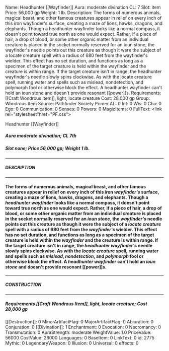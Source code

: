 Name: Headhunter [[Wayfinder]]
Aura: moderate divination
CL: 7
Slot: item
Price: 56,000 gp
Weight: 1 lb.
Description: The forms of numerous animals, magical beast, and other famous creatures appear in relief on every inch of this iron wayfinder's surface, creating a maze of lions, hawks, dragons, and elephants. Though a headhunter wayfinder looks like a normal compass, it doesn't point toward true north as one would expect. Rather, if a piece of hair, a drop of blood, or some other organic matter from an individual creature is placed in the socket normally reserved for an ioun stone, the wayfinder's needle points out this creature as though it were the subject of a locate creature spell with a radius of 680 feet from the wayfinder's wielder. This effect has no set duration, and functions as long as a specimen of the target creature is held within the wayfinder and the creature is within range. If the target creature isn't in range, the headhunter wayfinder's needle slowly spins clockwise. As with the locate creature spell, running water and spells such as mislead, nondetection, and polymorph fool or otherwise block the effect. A headhunter wayfinder can't hold an ioun stone and doesn't provide resonant [[power]]s.
Requirements: [[Craft Wondrous Item]], light, locate creature
Cost: 28,000 gp
Group: Wondrous Item
Source: Pathfinder Society Primer
AL: 0
Int: 0
Wis: 0
Cha: 0
Ego: 0
Communication: 0
Senses: 0
Powers: 0
MagicItems: 0
FullText: <link rel="stylesheet"href="PF.css"><div class="heading"><p class="alignleft">Headhunter [[Wayfinder]]</p><div style="clear: both;"></div></div><div><h5><b>Aura </b>moderate divination; <b>CL </b>7th</h5><h5><b>Slot </b>none; <b>Price </b>56,000 gp; <b>Weight </b>1 lb.</h5></div><hr/><div><h5><b>DESCRIPTION</b></h5></div><hr/><div><h4><p>The forms of numerous animals, magical beast, and other famous creatures appear in relief on every inch of this iron <i><i>wayfinder</i>'s</i> surface, creating a maze of lions, hawks, dragons, and elephants. Though a <i><i>headhunter</i> <i>wayfinder</i></i> looks like a normal compass, it doesn't point toward true north as one would expect. Rather, if a piece of hair, a drop of blood, or some other organic matter from an individual creature is placed in the socket normally reserved for an <i>ioun stone</i>, the <i><i>wayfinder</i>'s</i> needle points out this creature as though it were the subject of a <i>locate creature</i> spell with a radius of 680 feet from the <i><i>wayfinder</i>'s</i> wielder. This effect has no set duration, and functions as long as a specimen of the target creature is held within the <i>wayfinder</i> and the creature is within range. If the target creature isn't in range, the <i>headhunter</i> <i><i>wayfinder</i>'s</i> needle slowly spins clockwise. As with the <i>locate creature</i> spell, running water and spells such as <i>mislead</i>, <i>nondetection</i>, and <i>polymorph</i> fool or otherwise block the effect. A <i><i>headhunter</i> <i>wayfinder</i></i> can't hold an <i>ioun stone</i> and doesn't provide resonant [[power]]s.</p></h4></div><hr/><div><h5><b>CONSTRUCTION</b></h5></div><hr/><div><h5><b>Requirements </b>[[Craft Wondrous Item]], <i>light</i>, <i>locate creature</i>; <b>Cost </b>28,000 gp</h5></div>
[[Destruction]]: 0
MinorArtifactFlag: 0
MajorArtifactFlag: 0
Abjuration: 0
Conjuration: 0
[[Divination]]: 1
Enchantment: 0
Evocation: 0
Necromancy: 0
Transmutation: 0
AuraStrength: moderate
WeightValue: 1.0
PriceValue: 56000
CostValue: 28000
Languages: 0
BaseItem: 0
LinkText: 0
id: 2775
Mythic: 0
LegendaryWeapon: 0
Illusion: 0
Universal: 0
effects: 0

